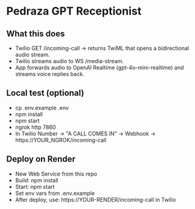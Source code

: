 # Pedraza GPT Receptionist

## What this does
- Twilio GET /incoming-call -> returns TwiML that opens a bidirectional audio stream.
- Twilio streams audio to WS /media-stream.
- App forwards audio to OpenAI Realtime (gpt-4o-mini-realtime) and streams voice replies back.

## Local test (optional)
- cp .env.example .env
- npm install
- npm start
- ngrok http 7860
- In Twilio Number → "A CALL COMES IN" → Webhook → https://YOUR_NGROK/incoming-call

## Deploy on Render
- New Web Service from this repo
- Build: npm install
- Start: npm start
- Set env vars from .env.example
- After deploy, use: https://YOUR-RENDER/incoming-call in Twilio

